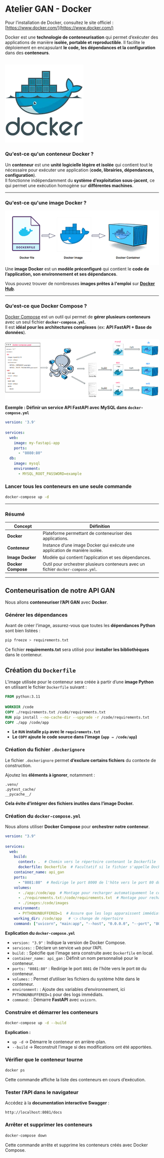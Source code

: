 
# Atelier GAN - Docker

Pour l’installation de Docker, consultez le site officiel : [https://www.docker.com/](https://www.docker.com/)  

Docker est une **technologie de conteneurisation** qui permet d’exécuter des applications de manière **isolée, portable et reproductible**. Il facilite le déploiement en encapsulant **le code, les dépendances et la configuration** dans des **conteneurs**.

![logo docker](ressources/logo_docker.webp)
---

### Qu'est-ce qu'un conteneur Docker ?  
Un **conteneur** est une **unité logicielle légère et isolée** qui contient tout le nécessaire pour exécuter une application (**code, librairies, dépendances, configuration**).  
Il fonctionne indépendamment du **système d’exploitation sous-jacent**, ce qui permet une exécution homogène sur **différentes machines**.

---

### Qu'est-ce qu'une image Docker ? 
![image docker](ressources/docker_image.png)
Une **image Docker** est un **modèle préconfiguré** qui contient le **code de l’application, son environnement et ses dépendances**.  

Vous pouvez trouver de nombreuses **images prêtes à l'emploi** sur **[Docker Hub](https://hub.docker.com/)**.

---

### **Qu'est-ce que Docker Compose ?**  
[Docker Compose](https://docs.docker.com/compose/) est un outil qui permet de **gérer plusieurs conteneurs** avec un seul fichier **`docker-compose.yml`**.  
Il est **idéal pour les architectures complexes** (ex: **API FastAPI + Base de données**).

![docker compose](ressources/docker-compose.png)

**Exemple : Définir un service API FastAPI avec MySQL dans `docker-compose.yml`**  
```yaml
version: '3.9'

services:
  web:
    image: my-fastapi-app
    ports:
      - "8080:80"
  db:
    image: mysql
    environment:
      - MYSQL_ROOT_PASSWORD=example
```
### **Lancer tous les conteneurs en une seule commande**  
```bash
docker-compose up -d
```

---

### **Résumé**
| **Concept** | **Définition** |
|------------|--------------|
| **Docker** | Plateforme permettant de conteneuriser des applications. |
| **Conteneur** | Instance d’une image Docker qui exécute une application de manière isolée. |
| **Image Docker** | Modèle qui contient l’application et ses dépendances. |
| **Docker Compose** | Outil pour orchestrer plusieurs conteneurs avec un fichier `docker-compose.yml`. |

---

## **Conteneurisation de notre API GAN**
Nous allons **conteneuriser l’API GAN** avec **Docker**.

### **Générer les dépendances**
Avant de créer l’image, assurez-vous que toutes les **dépendances Python** sont bien listées :
```bash
pip freeze > requirements.txt
```
Ce fichier **requirements.txt** sera utilisé pour **installer les bibliothèques** dans le conteneur.

## **Création du `Dockerfile`**
L’image utilisée pour le conteneur sera créée à partir d’une **image Python** en utilisant le fichier `Dockerfile` suivant :

```dockerfile
FROM python:3.11

WORKDIR /code
COPY ./requirements.txt /code/requirements.txt
RUN pip install --no-cache-dir --upgrade -r /code/requirements.txt
COPY ./app /code/app
```
- **Le `RUN` installe `pip` avec le `requirements.txt`**  
- **Le `COPY` ajoute le code source dans l’image (`app → /code/app`)**

### **Création du fichier `.dockerignore`**
Le fichier `.dockerignore` permet **d’exclure certains fichiers** du contexte de construction.  

Ajoutez les **éléments à ignorer**, notamment :  
```
.venv/
.pytest_cache/
__pycache__/
```
**Cela évite d’intégrer des fichiers inutiles dans l’image Docker.**

### **Création du `docker-compose.yml`**
Nous allons utiliser **Docker Compose** pour **orchestrer notre conteneur**.

```yaml
version: "3.9"

services:
  web:
    build:
      context: .  # Chemin vers le répertoire contenant le Dockerfile
      dockerfile: Dockerfile  # Facultatif si le fichier s'appelle Dockerfile
    container_name: api_gan
    ports:
      - "8081:80"  # Redirige le port 8000 de l'hôte vers le port 80 du conteneur
    volumes:
      - ./app:/code/app  # Montage pour recharger automatiquement le code (optionnel)
      - ./requirements.txt:/code/requirements.txt  # Montage pour recharger automatiquement les dépendances (optionnel)
      - ./images:/code/images
    environment:
      - PYTHONUNBUFFERED=1  # Assure que les logs apparaissent immédiatement dans la console
    working_dir: /code/app   # 👈 change de répertoire
    command: ["uvicorn", "main:app", "--host", "0.0.0.0", "--port", "80"]
```

**Explication du `docker-compose.yml`**
- `version: "3.9"` : Indique la version de Docker Compose.
- `services:` : Déclare un service `web` pour l’API.
- `build:` : Spécifie que l’image sera construite avec `Dockerfile` en local.
- `container_name: api_gan` : Définit un nom personnalisé pour le conteneur.
- `ports: "8081:80"` : Redirige le port `8081` de l'hôte vers le port `80` du conteneur.
- `volumes:` : Permet d’utiliser les fichiers du système hôte dans le conteneur.
- `environment:` : Ajoute des variables d’environnement, ici `PYTHONUNBUFFERED=1` pour des logs immédiats.
- `command:` : Démarre **FastAPI** avec `uvicorn`.

### **Construire et démarrer les conteneurs**
```bash
docker-compose up -d --build
```

**Explication :**
- `up -d` → Démarre le conteneur en arrière-plan.
- `--build` → Reconstruit l’image si des modifications ont été apportées.

### **Vérifier que le conteneur tourne**
```bash
docker ps
```
Cette commande affiche la liste des conteneurs en cours d’exécution.

### **Tester l’API dans le navigateur**
Accédez à la **documentation interactive Swagger** :
```
http://localhost:8081/docs
```

### **Arrêter et supprimer les conteneurs**
```bash
docker-compose down
```
Cette commande arrête et supprime les conteneurs créés avec Docker Compose.
